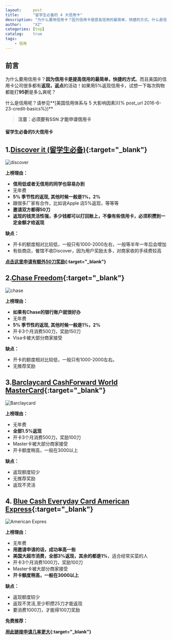 ```yaml
---
layout:     post
title:      "留学生必备的 4 大信用卡"
description: "为什么要用信用卡？因为信用卡是提高信用的最简单，快捷的方式。什么是信用呢？请参见..."
author:     "XZ"
categories: [top]
catalog:    true
tags:
    - 信用
---
```

## 前言

为什么要用信用卡？**因为信用卡是提高信用的最简单，快捷的方式**。而且美国的信用卡公司很多都有**返现，返点**的活动！如果用5%返现信用卡，试想一下每次购物都能打**95折**是多么爽呢？

什么是信用呢？请参见**[美国信用体系与 5 大影响因素]({% post_url 2016-6-23-credit-basics%})**

>**注意：必须要有SSN 才能申请信用卡** 

#### 留学生必备的5大信用卡

## 1.[Discover it (留学生必备)](http://refer.discover.com/s/ulo6c?share_id=6307610796476034233){:target="_blank"}

![discover](http://www.knaddison.com/sites/knaddison.com/files/Blue_Discover_it_Card_Front_072012.jpg)

**上榜理由：**

* **信用低或者无信用的同学也容易办到**
* 无年费
* **5% 季节性的返现, 其他时候一般是1%，2%**
* 跟很多厂家有合作，比如说Apple 店5%返现，等等等
* **邀请双方都得50刀**
* **返现的钱灵活性强，多少钱都可以打回账上，不像有些信用卡，必须积攒到一定金额才给返现**

**缺点：**

* 开卡的额度相对比较低，一般只有1000-2000左右，一般等半年一年后会增加
* 有些商店，餐馆不收Discover，因为用户奖励太多，对商家收的手续费较高

**[点击这里申请有额外50刀奖励](http://refer.discover.com/s/ulo6c?share_id=6307610796476034233){:target="_blank"}**



## 2.[Chase Freedom](https://applynow.chase.com/FlexAppWeb/renderApp.do?SPID=FJF6&CELL=63HP&MSC=1534838658){:target="_blank"}

![chase](http://travelwithgrant.boardingarea.com/wp-content/uploads/2014/12/Chase-Freedom-Credit-Card.png)

**上榜理由：**

* **如果有Chase的银行账户就很好办**
* 无年费
* **5% 季节性的返现, 其他时候一般是1%，2%**
* 开卡3个月消费500刀，奖励150刀
* Visa卡被大部分商家接受

**缺点：**

* 开卡的额度相对比较低，一般只有1000-2000左右。
* 无推荐奖励

## 3.[Barclaycard CashForward World MasterCard](http://www.findmybarclaycard.com/barclaycard-credit-cards/cashforward){:target="_blank"}

![Barclaycard](http://www.multivu.com/assets/7224751/photos/7224751-anb-arrival-wmc-nofee-md.jpg?1400037759)

**上榜理由：**

* 无年费
* **全部1.5%返现**
* 开卡3个月消费500刀，奖励100刀
* Master卡被大部分商家接受
* 开卡额度稍高，一般在3000以上

**缺点：**

* 返现额度较少
* 无推荐奖励
* 返现不灵活

## 4. [Blue Cash Everyday Card American Express](http://email.americanexpress.com/a/tBXnslAAQB6FsB8z9nWNwX2pM.AQB6Fsxw/axp11?APPURL=blue-cash-everyday-credit-card/49005-750-0-9FDBCE6021906661E8978CA44EAB70B3F630B68437904BAA-200002-SBLWX6SIAdCXaP9I3GkHDg35*cQ=){:target="_blank"}

![American Expres](http://2spaxp304su575mws415dydz.wpengine.netdna-cdn.com/wp-content/uploads/2013/08/American-Express-Blue-Cash-Everyday.png)

**上榜理由：**

* 无年费
* **用邀请申请的话，成功率高一些**
* **美国大超市消费，全部3%返现，其余的都是1%**，适合经常买菜的人
* 开卡3个月消费1000刀，奖励100刀
* Master卡被大部分商家接受
* **开卡额度稍高，一般在3000以上**

**缺点：**

* 返现额度较少
* 返现不灵活,至少积攒25刀才能返现
* 要消费1000刀，才能得100刀奖励

**免费推荐：**

**[用此链接申请几率更大](http://email.americanexpress.com/a/tBXnslAAQB6FsB8z9nWNwX2pM.AQB6Fsxw/axp11?APPURL=blue-cash-everyday-credit-card/49005-750-0-9FDBCE6021906661E8978CA44EAB70B3F630B68437904BAA-200002-SBLWX6SIAdCXaP9I3GkHDg35*cQ=){:target="_blank"}**



